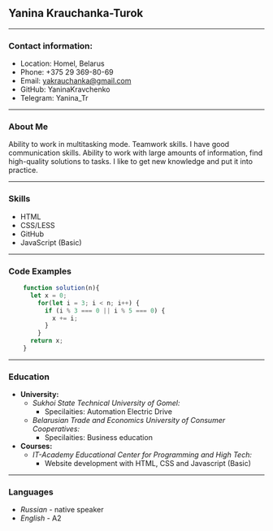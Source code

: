 ## Yanina Krauchanka-Turok ##  

***  
### Contact information: ###  

* Location: Homel, Belarus
* Phone: +375 29 369-80-69
* Email: yakrauchanka@gmail.com
* GitHub: YaninaKravchenko
* Telegram: Yanina_Tr

***  
### About Me ###  

Ability to work in multitasking mode. Teamwork skills. I have good communication skills. Ability to work with large amounts of information, find high-quality solutions to tasks. I like to get new knowledge and put it into practice.  

***
### Skills ###  

* HTML
* CSS/LESS
* GitHub
* JavaScript (Basic)
 
***
### Code Examples ###

```javascript
    function solution(n){
      let x = 0;
        for(let i = 3; i < n; i++) {
          if (i % 3 === 0 || i % 5 === 0) {
            x += i;
          }
        }
      return x;
    }
```

***
### Education ###

* __University:__ 
  * _Sukhoi State Technical University of Gomel:_
    * Specilaities: Automation Electric Drive
  * _Belarusian Trade and Economics University of Consumer Cooperatives:_
    * Specilaities: Business education
* __Courses:__
    * _IT-Academy Educational Center for Programming and High Tech:_
        * Website development with HTML, CSS and Javascript (Basic)

***
### Languages ###

*   _Russian_ - native speaker
*   _English_ - A2
